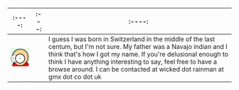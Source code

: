 :----:| :---:| :----:
----- | ----- | -----
![](/pictures/marv.png) |  | I guess I was born in Switzerland in the middle of the last centum, but I'm not sure. My father was a Navajo indian and I think that's how I got my name. If you're delusional enough to think I have anything interesting to say, feel free to have a browse around. I can be contacted at wicked dot rainman at gmx dot co dot uk

